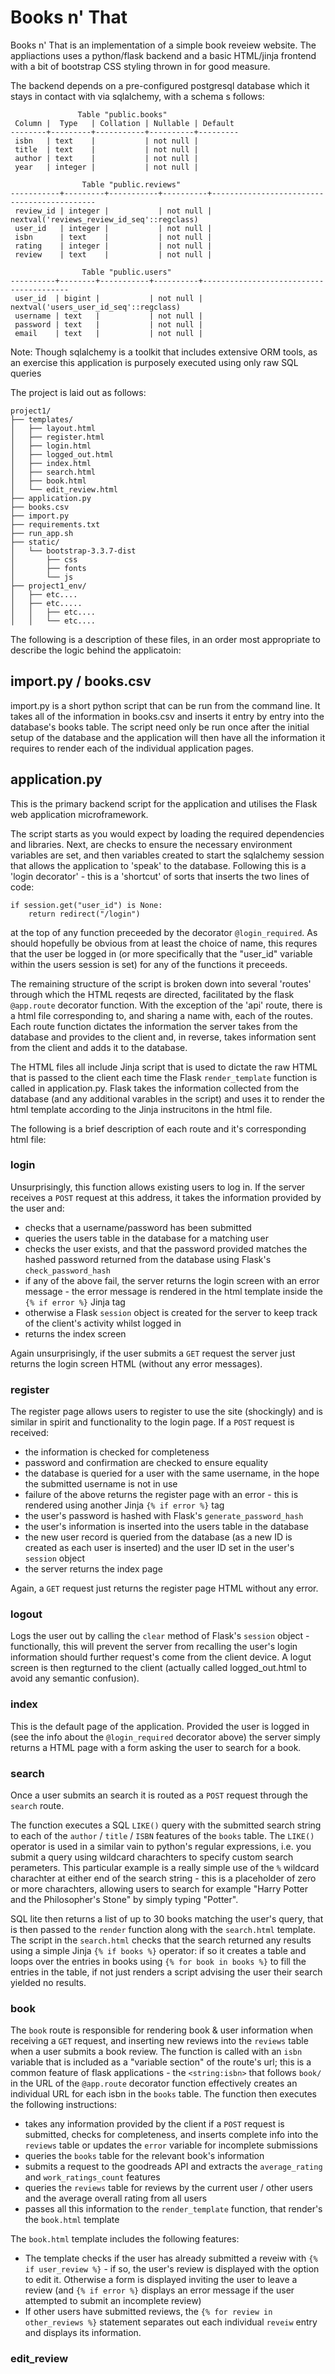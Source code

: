 # Books n' That

Books n' That is an implementation of a simple book reveiew website. The appliactions uses a python/flask backend and a basic HTML/jinja frontend with a bit of bootstrap CSS styling thrown in for good measure.  

The backend depends on a pre-configured postgresql database which it stays in contact with via sqlalchemy, with a schema s follows:

```
               Table "public.books"
 Column |  Type   | Collation | Nullable | Default
--------+---------+-----------+----------+---------
 isbn   | text    |           | not null |
 title  | text    |           | not null |
 author | text    |           | not null |
 year   | integer |           | not null |

                Table "public.reviews"
-----------+---------+-----------+----------+--------------------------------------------
 review_id | integer |           | not null | nextval('reviews_review_id_seq'::regclass)
 user_id   | integer |           | not null |
 isbn      | text    |           | not null |
 rating    | integer |           | not null |
 review    | text    |           | not null |

                Table "public.users"
----------+--------+-----------+----------+----------------------------------------
 user_id  | bigint |           | not null | nextval('users_user_id_seq'::regclass)
 username | text   |           | not null |
 password | text   |           | not null |
 email    | text   |           | not null |
```

Note: Though sqlalchemy is a toolkit that includes extensive ORM tools, as an exercise this application is purposely executed using only raw SQL queries

The project is laid out as follows:
```
project1/
├── templates/
│   ├── layout.html
│   ├── register.html
│   ├── login.html
│   ├── logged_out.html
│   ├── index.html
│   ├── search.html
│   ├── book.html
│   └── edit_review.html
├── application.py
├── books.csv
├── import.py
├── requirements.txt
├── run_app.sh
├── static/
│   └── bootstrap-3.3.7-dist
│       ├── css 
│       ├── fonts
│       └── js
├── project1_env/
│   ├── etc....
│   ├── etc.....
│   │   ├── etc....
│   │   └── etc....
```
The following is a description of these files, in an order most appropriate to describe the logic behind the applicatoin:

<h2>import.py / books.csv</h2>

import.py is a short python script that can be run from the command line. It takes all of the information in books.csv and inserts it entry by entry into the database's books table. The script need only be run once after the initial setup of the database and the application will then have all the information it requires to render each of the individual application pages. 

<h2>application.py</h2>

This is the primary backend script for the application and utilises the Flask web application microframework. 

The script starts as you would expect by loading the required dependencies and libraries. Next, are checks to ensure the necessary environment variables are set, and then variables created to start the sqlalchemy session that allows the application to 'speak' to the database. Following this is a 'login decorator' - this is a 'shortcut' of sorts that inserts the two lines of code:
```
if session.get("user_id") is None:
    return redirect("/login")
```
at the top of any function preceeded by the decorator `@login_required`. As should hopefully be obvious from at least the choice of name, this requres that the user be logged in (or more specifically that the "user_id" variable within the users session is set) for any of the functions it preceeds. 

The remaining structure of the script is broken down into several 'routes' through which the HTML reqests are directed, facilitated by the flask `@app.route` decorator function. With the exception of the 'api' route, there is a html file corresponding to, and sharing a name with, each of the routes. Each route function dictates the information the server takes from the database and provides to the client and, in reverse, takes information sent from the client and adds it to the database. 

The HTML files all include Jinja script that is used to dictate the raw HTML that is passed to the client each time the  Flask `render_template` function is called in application.py. Flask takes the information collected from the database (and any additional varables in the script) and uses it to render the html template according to the Jinja instrucitons in the html file.  

The following is a brief description of each route and it's corresponding html file:

<h3>login</h3>

Unsurprisingly, this function allows existing users to log in. If the server receives a `POST` request at this address, it takes the information provided by the user and:
<br>

  * checks that a username/password has been submitted
  * queries the users table in the database for a matching user
  * checks the user exists, and that the password provided matches the hashed password returned from the database using Flask's `check_password_hash`
  * if any of the above fail, the server returns the login screen with an error message - the error message is rendered in the html template inside the `{% if error %}` Jinja tag
  * otherwise a Flask `session` object is created for the server to keep track of the client's activity whilst logged in
  * returns the index screen
 
Again unsurprisingly, if the user submits a `GET` request the server just returns the login screen HTML (without any error messages).

<h3>register</h3>

The register page allows users to register to use the site (shockingly) and is similar in spirit and functionality to the login page. If a `POST` request is received:
<br>

  * the information is checked for completeness 
  * password and confirmation are checked to ensure equality
  * the database is queried for a user with the same username, in the hope the submitted username is not in use
  * failure of the above returns the register page with an error - this is rendered using another Jinja `{% if error %}` tag
  * the user's password is hashed with Flask's `generate_password_hash`
  * the user's information is inserted into the users table in the database
  * the new user record is queried from the database (as a new ID is created as each user is inserted) and the user ID set in the user's `session` object
  * the server returns the index page
  
Again, a `GET` request just returns the register page HTML without any error.

<h3>logout</h3>

Logs the user out by calling the `clear` method of Flask's `session` object - functionally, this will prevent the server from recalling the user's login information should further request's come from the client device. A logut screen is then regturned to the client (actually called logged_out.html to avoid any semantic confusion).

<h3>index</h3>

This is the default page of the application. Provided the user is logged in (see the info about the `@login_required` decorator above) the server simply returns a HTML page with a form asking the user to search for a book.

<h3>search</h3>

Once a user submits an search it is routed as a `POST` request through the `search` route. 

The function executes a SQL `LIKE()` query with the submitted search string to each of the `author` / `title` / `ISBN` features of the `books` table. The `LIKE()` operator is used in a similar vain to python's regular expressions, i.e. you submit a query using wildcard charachters to specify custom search perameters. This particular example is a really simple use of the `%` wildcard charachter at either end of the search string - this is a placeholder of zero or more charachters, allowing users to search for example "Harry Potter and the Philosopher's Stone" by simply typing "Potter". 

SQL lite then returns a list of up to 30 books matching the user's query, that is then passed to the `render` function along with the `search.html` template. The script in the `search.html` checks that the search returned any results using a simple Jinja `{% if books %}` operator: if so it creates a table and loops over the entries in books using `{% for book in books %}` to fill the entries in the table, if not just renders a script advising the user their search yielded no results.

<h3>book</h3>

The `book` route is responsible for rendering book & user information when receiving a `GET` request, and inserting new reviews into the `reviews` table when a user submits a book review. The function is called with an `isbn` variable that is included as a "variable section" of the route's url; this is a common feature of flask applications - the `<string:isbn>` that follows `book/` in the URL of the `@app.route` decorator function effectively creates an individual URL for each isbn in the `books` table. The function then executes the following instructions:

  * takes any information provided by the client if a `POST` request is submitted, checks for completeness, and inserts complete info into the `reviews` table or updates the `error` variable for incomplete submissions
  * queries the `books` table for the relevant book's information
  * submits a request to the goodreads API and extracts the `average_rating` and `work_ratings_count` features
  * queries the `reviews` table for reviews by the current user / other users and the average overall rating from all users
  * passes all this information to the `render_template` function, that render's the `book.html` template
  
The `book.html` template includes the following features:
<br>
  * The template checks if the user has already submitted a reveiw with `{% if user_review %}` - if so, the user's review is displayed with the option to edit it. Otherwise a form is displayed inviting the user to leave a review (and `{% if error %}` displays an error message if the user attempted to submit an incomplete review)
  * If other users have submitted reviews, the `{% for review in other_reviews %}` statement separates out each individual `reveiw` entry and displays its information. 
  
<h3>edit_review</h3>
